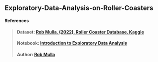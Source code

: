 ## Exploratory-Data-Analysis-on-Roller-Coasters

#### References
> #### Dataset: [Rob Mulla. (2022). Roller Coaster Database. Kaggle](https://www.kaggle.com/datasets/robikscube/rollercoaster-database)
> #### Notebook: [Introduction to Exploratory Data Analysis](https://www.kaggle.com/code/robikscube/introduction-to-exploratory-data-analysis/notebook) 
> #### Author: [Rob Mulla](https://www.kaggle.com/robikscube)
